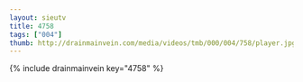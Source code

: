 ```yaml
--- 
layout: sieutv
title: 4758
tags: ["004"]
thumb: http://drainmainvein.com/media/videos/tmb/000/004/758/player.jpg
---
```

{% include drainmainvein key="4758" %} 

